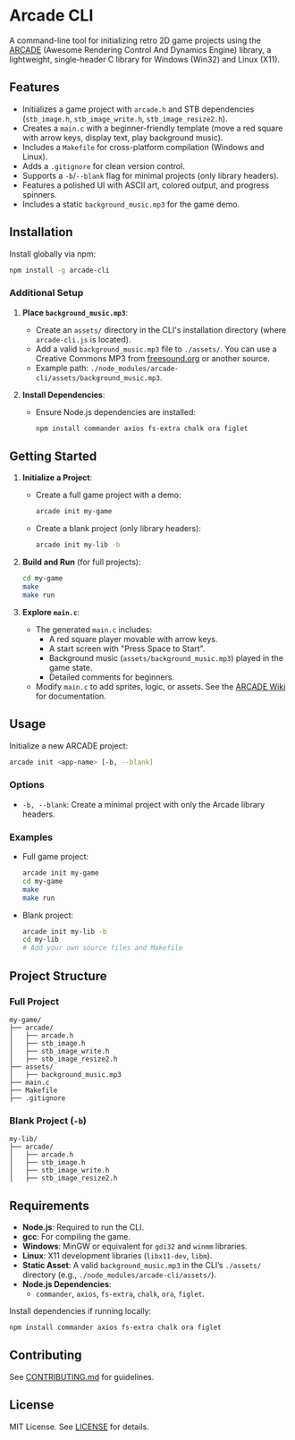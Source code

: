 # Arcade CLI

A command-line tool for initializing retro 2D game projects using the [ARCADE](https://github.com/GeorgeET15/arcade-lib) (Awesome Rendering Control And Dynamics Engine) library, a lightweight, single-header C library for Windows (Win32) and Linux (X11).

## Features

- Initializes a game project with `arcade.h` and STB dependencies (`stb_image.h`, `stb_image_write.h`, `stb_image_resize2.h`).
- Creates a `main.c` with a beginner-friendly template (move a red square with arrow keys, display text, play background music).
- Includes a `Makefile` for cross-platform compilation (Windows and Linux).
- Adds a `.gitignore` for clean version control.
- Supports a `-b`/`--blank` flag for minimal projects (only library headers).
- Features a polished UI with ASCII art, colored output, and progress spinners.
- Includes a static `background_music.mp3` for the game demo.

## Installation

Install globally via npm:

```bash
npm install -g arcade-cli
```

### Additional Setup

1. **Place `background_music.mp3`**:

   - Create an `assets/` directory in the CLI's installation directory (where `arcade-cli.js` is located).
   - Add a valid `background_music.mp3` file to `./assets/`. You can use a Creative Commons MP3 from [freesound.org](https://freesound.org) or another source.
   - Example path: `./node_modules/arcade-cli/assets/background_music.mp3`.

2. **Install Dependencies**:
   - Ensure Node.js dependencies are installed:
     ```bash
     npm install commander axios fs-extra chalk ora figlet
     ```

## Getting Started

1. **Initialize a Project**:

   - Create a full game project with a demo:
     ```bash
     arcade init my-game
     ```
   - Create a blank project (only library headers):
     ```bash
     arcade init my-lib -b
     ```

2. **Build and Run** (for full projects):

   ```bash
   cd my-game
   make
   make run
   ```

3. **Explore `main.c`**:
   - The generated `main.c` includes:
     - A red square player movable with arrow keys.
     - A start screen with "Press Space to Start".
     - Background music (`assets/background_music.mp3`) played in the game state.
     - Detailed comments for beginners.
   - Modify `main.c` to add sprites, logic, or assets. See the [ARCADE Wiki](https://github.com/GeorgeET15/arcade-lib/wiki) for documentation.

## Usage

Initialize a new ARCADE project:

```bash
arcade init <app-name> [-b, --blank]
```

### Options

- `-b, --blank`: Create a minimal project with only the Arcade library headers.

### Examples

- Full game project:

  ```bash
  arcade init my-game
  cd my-game
  make
  make run
  ```

- Blank project:
  ```bash
  arcade init my-lib -b
  cd my-lib
  # Add your own source files and Makefile
  ```

## Project Structure

### Full Project

```
my-game/
├── arcade/
│   ├── arcade.h
│   ├── stb_image.h
│   ├── stb_image_write.h
│   ├── stb_image_resize2.h
├── assets/
│   ├── background_music.mp3
├── main.c
├── Makefile
├── .gitignore
```

### Blank Project (`-b`)

```
my-lib/
├── arcade/
│   ├── arcade.h
│   ├── stb_image.h
│   ├── stb_image_write.h
│   ├── stb_image_resize2.h
```

## Requirements

- **Node.js**: Required to run the CLI.
- **gcc**: For compiling the game.
- **Windows**: MinGW or equivalent for `gdi32` and `winmm` libraries.
- **Linux**: X11 development libraries (`libx11-dev`, `libm`).
- **Static Asset**: A valid `background_music.mp3` in the CLI’s `./assets/` directory (e.g., `./node_modules/arcade-cli/assets/`).
- **Node.js Dependencies**:
  - `commander`, `axios`, `fs-extra`, `chalk`, `ora`, `figlet`.

Install dependencies if running locally:

```bash
npm install commander axios fs-extra chalk ora figlet
```

## Contributing

See [CONTRIBUTING.md](CONTRIBUTING.md) for guidelines.

## License

MIT License. See [LICENSE](LICENSE) for details.
